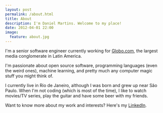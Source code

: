 ```yaml
---
layout: post
permalink: /about.html
title: About
description: I'm Daniel Martins. Welcome to my place!
date: 2012-04-01 22:00
image:
  feature: about.jpg
---
```


I'm a senior software engineer currently working for
[Globo.com](http://globo.com), the largest media conglomerate in Latin America.

I'm passionate about open source software, programming languages (even the
weird ones), machine learning, and pretty much any computer magic stuff you
might think of.

I currently live in Rio de Janeiro, although I was born and grew up near São
Paulo. When I'm not coding (which is most of the time), I like to
watch movies/TV series, play the guitar and have some beer with my friends.

Want to know more about my work and interests? Here's my
[LinkedIn](http://linkedin.com/in/danielfmartins).
